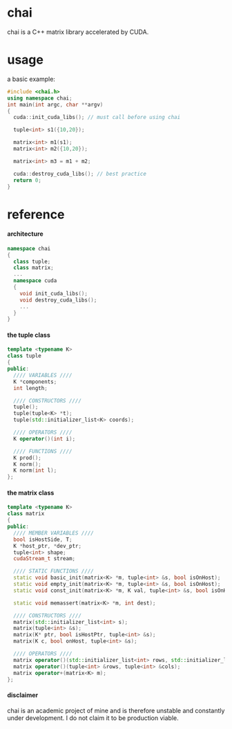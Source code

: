 # chai
chai is a C++ matrix library accelerated by CUDA.

# usage
a basic example:
````C++
#include <chai.h>
using namespace chai;
int main(int argc, char **argv)
{
  cuda::init_cuda_libs(); // must call before using chai

  tuple<int> s1({10,20});

  matrix<int> m1(s1);
  matrix<int> m2({10,20});

  matrix<int> m3 = m1 + m2;

  cuda::destroy_cuda_libs(); // best practice
  return 0;
}
````

# reference

#### architecture

````C++
namespace chai
{
  class tuple;
  class matrix;
  ...
  namespace cuda
  {
    void init_cuda_libs();
    void destroy_cuda_libs();
    ...
  }
}
````

#### the tuple class

````C++
template <typename K>
class tuple
{
public:
  //// VARIABLES ////
  K *components;
  int length;

  //// CONSTRUCTORS ////
  tuple();
  tuple(tuple<K> *t);
  tuple(std::initializer_list<K> coords);

  //// OPERATORS ////
  K operator()(int i);

  //// FUNCTIONS ////
  K prod();
  K norm();
  K norm(int l);
};
````
#### the matrix class

````C++
template <typename K>
class matrix
{
public:
  //// MEMBER VARIABLES ////
  bool isHostSide, T;
  K *host_ptr, *dev_ptr;
  tuple<int> shape;
  cudaStream_t stream;

  //// STATIC FUNCTIONS ////
  static void basic_init(matrix<K> *m, tuple<int> &s, bool isOnHost);
  static void empty_init(matrix<K> *m, tuple<int> &s, bool isOnHost);
  static void const_init(matrix<K> *m, K val, tuple<int> &s, bool isOnHost);

  static void memassert(matrix<K> *m, int dest);

  //// CONSTRUCTORS ////
  matrix(std::initializer_list<int> s);
  matrix(tuple<int> &s);
  matrix(K* ptr, bool isHostPtr, tuple<int> &s);
  matrix(K c, bool onHost, tuple<int> &s);

  //// OPERATORS ////
  matrix operator()(std::initializer_list<int> rows, std::initializer_list<int> cols);
  matrix operator()(tuple<int> &rows, tuple<int> &cols);
  matrix operator+(matrix<K> m);
};
````

#### disclaimer
chai is an academic project of mine and is therefore unstable and constantly under development. I do not claim it to be production viable.
